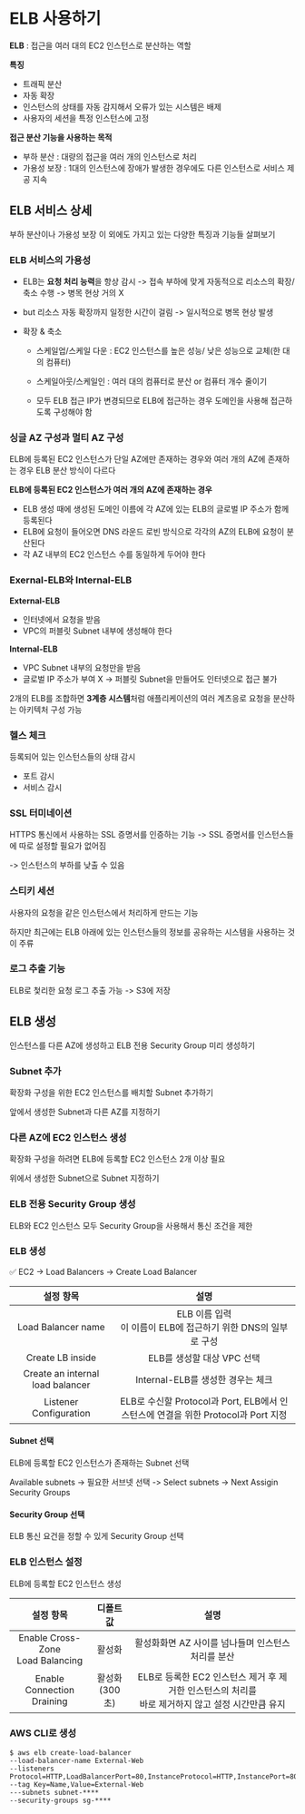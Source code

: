 # ELB 사용하기

**ELB** : 접근을 여러 대의 EC2 인스턴스로 분산하는 역할

**특징**

- 트래픽 분산
- 자동 확장
- 인스턴스의 상태를 자동 감지해서 오류가 있는 시스템은 배제
- 사용자의 세션을 특정 인스턴스에 고정

**접근 분산 기능을 사용하는 목적**

- 부하 분산 : 대량의 접근을 여러 개의 인스턴스로 처리
- 가용성 보장 : 1대의 인스턴스에 장애가 발생한 경우에도 다른 인스턴스로 서비스 제공 지속

## ELB 서비스 상세

부하 분산이나 가용성 보장 이 외에도 가지고 있는 다양한 특징과 기능들 살펴보기

### ELB 서비스의 가용성

- ELB는 **요청 처리 능력**을 항상 감시 -> 접속 부하에 맞게 자동적으로 리소스의 확장/축소 수행 -> 병목 현상 거의 X
- but 리소스 자동 확장까지 일정한 시간이 걸림 -> 일시적으로 병목 현상 발생 

- 확장 & 축소

  + 스케일업/스케일 다운 : EC2 인스턴스를 높은 성능/ 낮은 성능으로 교체(한 대의 컴퓨터)
  + 스케일아웃/스케일인 : 여러 대의 컴퓨터로 분산 or 컴퓨터 개수 줄이기

  + 모두 ELB 접근 IP가 변경되므로 ELB에 접근하는 경우 도메인을 사용해 접근하도록 구성해야 함

### 싱글 AZ 구성과 멀티 AZ 구성

ELB에 등록된 EC2 인스턴스가 단일 AZ에만 존재하는 경우와 여러 개의 AZ에 존재하는 경우 ELB 분산 방식이 다르다

**ELB에 등록된 EC2 인스턴스가 여러 개의 AZ에 존재하는 경우**

- ELB 생성 때에 생성된 도메인 이름에 각 AZ에 있는 ELB의 글로벌 IP 주소가 함께 등록된다
- ELB에 요청이 들어오면 DNS 라운드 로빈 방식으로 각각의 AZ의 ELB에 요청이 분산된다
- 각 AZ 내부의 EC2 인스턴스 수를 동일하게 두어야 한다

### Exernal-ELB와 Internal-ELB

**External-ELB**

- 인터넷에서 요청을 받음
- VPC의 퍼블릿 Subnet 내부에 생성해야 한다

**Internal-ELB**

- VPC Subnet 내부의 요청만을 받음
- 글로벌 IP 주소가 부여 X -> 퍼블릿 Subnet을 만들어도 인터넷으로 접근 불가

2개의 ELB를 조합하면 **3계층 시스템**처럼 애플리케이션의 여러 계츠응로 요청을 분산하는 아키텍처 구성 가능

### 헬스 체크

등록되어 있는 인스턴스들의 상태 감시

- 포트 감시
- 서비스 감시

### SSL 터미네이션

HTTPS 통신에서 사용하는 SSL 증명서를 인증하는 기능 -> SSL 증명서를 인스턴스들에 따로 설정할 필요가 없어짐

-> 인스턴스의 부하를 낮출 수 있음

### 스티키 세션

사용자의 요청을 같은 인스턴스에서 처리하게 만드는 기능

하지만 최근에는 ELB 아래에 있는 인스턴스들의 정보를 공유하는 시스템을 사용하는 것이 주류

### 로그 추출 기능

ELB로 첯리한 요청 로그 추출 가능 -> S3에 저장

## ELB 생성

인스턴스를 다른 AZ에 생성하고 ELB 전용 Security Group 미리 생성하기

### Subnet 추가

확장화 구성을 위한 EC2 인스턴스를 배치할 Subnet 추가하기

앞에서 생성한 Subnet과 다른 AZ를 지정하기

### 다른 AZ에 EC2 인스턴스 생성

확장화 구성을 하려면 ELB에 등록할 EC2 인스턴스 2개 이상 필요

위에서 생성한 Subnet으로 Subnet 지정하기

### ELB 전용 Security Group 생성

ELB와 EC2 인스턴스 모두 Security Group을 사용해서 통신 조건을 제한

### ELB 생성

:white_check_mark: EC2 -> Load Balancers -> Create Load Balancer

|            설정 항목             |                             설명                             |
| :------------------------------: | :----------------------------------------------------------: |
|        Load Balancer name        | ELB 이름 입력<br />이 이름이 ELB에 접근하기 위한 DNS의 일부로 구성 |
|         Create LB inside         |                  ELB를 생성할 대상 VPC 선택                  |
| Create an internal load balancer |              Internal-ELB를 생성한 경우는 체크               |
|      Listener Configuration      | ELB로 수신할 Protocol과 Port, ELB에서 인스턴스에 연결을 위한 Protocol과 Port 지정 |

#### Subnet 선택

ELB에 등록할 EC2 인스턴스가 존재하는 Subnet 선택

Available subnets -> 필요한 서브넷 선택 -> Select subnets -> Next Assigin Security Groups

#### Security Group 선택

ELB 통신 요건을 정할 수 있게 Security Group 선택

### ELB 인스턴스 설정

ELB에 등록할 EC2 인스턴스 생성

|               설정 항목               |      디폴트 값      |                             설명                             |
| :-----------------------------------: | :-----------------: | :----------------------------------------------------------: |
| Enable Cross-Zone<br />Load Balancing |       활성화        |      활성화화면 AZ 사이를 넘나들며 인스턴스 처리를 분산      |
|    Enable Connection<br />Draining    | 활성화<br />(300초) | ELB로 등록한 EC2 인스턴스 제거 후 제거한 인스턴스의 처리를 <br />바로 제거하지 않고 설정 시간만큼 유지 |

### AWS CLI로 생성

```
$ aws elb create-load-balancer
--load-balancer-name External-Web
--listeners Protocol=HTTP,LoadBalancerPort=80,InstanceProtocol=HTTP,InstancePort=80
--tag Key=Name,Value=External-Web
---subnets subnet-****
--security-groups sg-****
```







